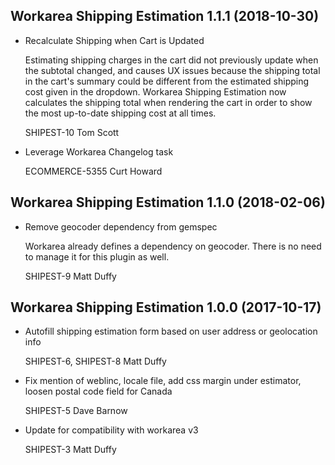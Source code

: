 Workarea Shipping Estimation 1.1.1 (2018-10-30)
--------------------------------------------------------------------------------

*   Recalculate Shipping when Cart is Updated

    Estimating shipping charges in the cart did not previously update when
    the subtotal changed, and causes UX issues because the shipping total in
    the cart's summary could be different from the estimated shipping cost
    given in the dropdown. Workarea Shipping Estimation now calculates the
    shipping total when rendering the cart in order to show the most
    up-to-date shipping cost at all times.

    SHIPEST-10
    Tom Scott

*   Leverage Workarea Changelog task

    ECOMMERCE-5355
    Curt Howard



Workarea Shipping Estimation 1.1.0 (2018-02-06)
--------------------------------------------------------------------------------

*   Remove geocoder dependency from gemspec

    Workarea already defines a dependency on geocoder. There is no need
    to manage it for this plugin as well.

    SHIPEST-9
    Matt Duffy


Workarea Shipping Estimation 1.0.0 (2017-10-17)
--------------------------------------------------------------------------------

*   Autofill shipping estimation form based on user address or geolocation info

    SHIPEST-6, SHIPEST-8
    Matt Duffy

*   Fix mention of weblinc, locale file, add css margin under estimator, loosen postal code field for Canada

    SHIPEST-5
    Dave Barnow

*   Update for compatibility with workarea v3

    SHIPEST-3
    Matt Duffy
